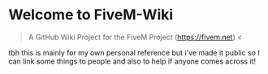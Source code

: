 # Welcome to FiveM-Wiki
> A GitHub Wiki Project for the FiveM Project (https://fivem.net)
<

tbh this is mainly for my own personal reference but i've made it public so I can link some things to people and also to help if anyone comes across it!
